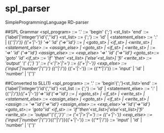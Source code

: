 # spl_parser
SimpleProgrammingLanguage RD-parser

##SPL Grammar
    <spl_program> ::= <block> '.'
    <block> ::= 'begin' {<dcl>';'} <st_list> 'end'
    <dcl> ::= ('label'|'integer')'id'{',''id'}
    <st_list> ::= <st> {';'<st>}
    <st> ::= 'id'<H> | <statement_else>
    <H> ::= ':'<statement> | {('*'|'/')<factor>} {('+'|'-')<term>} '=>' 'id' {'=>''id'}
    <statement> ::= <assign> | <goto_st> | <if_st> | <write_st> | <block>
    <statement_else> ::= <assign_else> | <goto_st> | <if_st> | <write_st> | <block>
    <assign> ::= <exp> '=>' 'id' {'=>''id'}
    <assign_else> ::= <exp_else> '=>' 'id' {'=>''id'}
    <goto_st>::= 'goto' 'id'
    <if_st> ::= 'if' <condition> 'then' <st_list> ['else'<st_list>] 'fi'
    <write_st> ::= 'output' '('<exp> {','<exp>} ')'
    <condition> ::= <exp> ('<'|'>'|'=')<exp>
    <exp> ::= <term> {('+'|'-')<term>}
    <exp_else> ::= ('input'|'number'|'('<exp>')') {('*'|'/')<factor>} {('+'|'-')<term>}
    <term> ::= <factor> {('*'|'/')<factor>}
    <factor> ::= 'input' | 'id' | 'number' | '('<exp>')'

##Converted to SLL(1)
    <spl_program> ::= <block>'.'
    <block> ::= 'begin'{<dcl>';'}<st_list>'end'
    <dcl> ::= ('label'|'integer')'id'{',''id'}
    <st_list ::= <st>{';'<st>}
    <st> ::= 'id'<H> | <statement_else>
    <H> ::= ':'<statement> | {('*'|'/')<factor>}{('+'|'-')<term>}'=>''id'{'=>''id'}
    <statement> ::= <assign> | <goto_st> | <if_st> | <write_st> | <block>
    <statement_else> ::= <assign_else> | <goto_st> | <if_st> | <write_st> | <block>
    <assign ::= <exp>'=>''id'{'=>''id'}
    <assign_else> ::= <exp_else>'=>''id'{'=>''id'}
    <goto_st>::= 'goto''id'
    <if_st> ::= 'if'<condition>'then'<st_list>['else'<st_list>]'fi'
    <write_st> ::= 'output''('<exp>{','<exp>}')'
    <condition> ::= <exp>('<'|'>'|'=')<exp>
    <exp> ::= <term>{('+'|'-')<term>}
    <exp_else> ::= ('input'|'number'|'('<exp>')'){('*'|'/')<factor>}{('+'|'-')<term>}
    <term> ::= <factor> {('*'|'/')<factor>}
    <factor> ::= 'input' | 'id' | 'number' | '('<exp>')'
